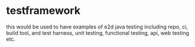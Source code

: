 # testframework
this would be used to have examples of e2d java testing including repo, ci, build tool, and test harness, unit testing, functional testing, api, web testing etc.
